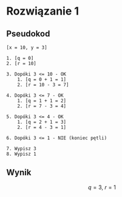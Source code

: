 # Rozwiązanie 1

## Pseudokod

```
[x = 10, y = 3]

1. [q = 0]
2. [r = 10]

3. Dopóki 3 <= 10 - OK
    1. [q = 0 + 1 = 1]
    2. [r = 10 - 3 = 7]
    
4. Dopóki 3 <= 7 - OK
    1. [q = 1 + 1 = 2]
    2. [r = 7 - 3 = 4]
    
5. Dopóki 3 <= 4 - OK
    1. [q = 2 + 1 = 3]
    2. [r = 4 - 3 = 1]
    
6. Dopóki 3 <= 1 - NIE (koniec pętli)

7. Wypisz 3
8. Wypisz 1    
```

## Wynik

$$q=3,\ r=1$$
